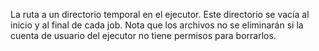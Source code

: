 La ruta a un directorio temporal en el ejecutor. Este directorio se vacía al inicio y al final de cada job. Nota que los archivos no se eliminarán si la cuenta de usuario del ejecutor no tiene permisos para borrarlos.
